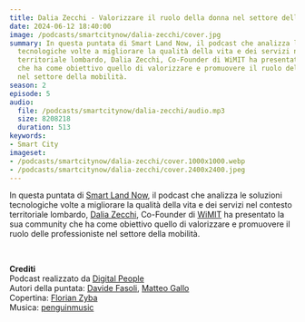 ```yaml
---
title: Dalia Zecchi - Valorizzare il ruolo della donna nel settore della Smart Mobility
date: 2024-06-12 18:40:00
image: /podcasts/smartcitynow/dalia-zecchi/cover.jpg
summary: In questa puntata di Smart Land Now, il podcast che analizza le soluzioni
  tecnologiche volte a migliorare la qualità della vita e dei servizi nel contesto
  territoriale lombardo, Dalia Zecchi, Co-Founder di WiMIT ha presentato la sua community
  che ha come obiettivo quello di valorizzare e promuovere il ruolo delle professioniste
  nel settore della mobilità.
season: 2
episode: 5
audio:
  file: /podcasts/smartcitynow/dalia-zecchi/audio.mp3
  size: 8208218
  duration: 513
keywords:
- Smart City
imageset:
- /podcasts/smartcitynow/dalia-zecchi/cover.1000x1000.webp
- /podcasts/smartcitynow/dalia-zecchi/cover.2400x2400.jpeg
---
```


In questa puntata di [Smart Land Now](https://www.smartcitynow.it/), il podcast che analizza le soluzioni tecnologiche volte a migliorare la qualità della vita e dei servizi nel contesto territoriale lombardo, [Dalia Zecchi](https://www.linkedin.com/in/dalia-zecchi/), Co-Founder di [WiMIT](https://www.linkedin.com/company/women-in-mobility-infrastructure-and-transport-italy/?originalSubdomain=it) ha presentato la sua community che ha come obiettivo quello di valorizzare e promuovere il ruolo delle professioniste nel settore della mobilità.

<br>

**Crediti**<br>
Podcast realizzato da [Digital People](https://w3id.org/digitalpeople)<br>
Autori della puntata: [Davide Fasoli](https://www.linkedin.com/in/davide-fasoli-2b3246179/), [Matteo Gallo](https://www.linkedin.com/in/matteo-gallo-4a5ab31a8/)<br>
Copertina: [Florian Zyba](https://www.linkedin.com/in/florian-zyba/)<br>
Musica: [penguinmusic](https://pixabay.com/users/penguinmusic-24940186/)
